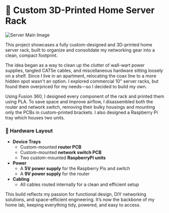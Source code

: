 # 🧰 Custom 3D-Printed Home Server Rack

![Server Main Image](/images/server_render.jpg)

This project showcases a fully custom-designed and 3D-printed home server rack, built to organize and consolidate my networking gear into a clean, compact footprint.

The idea began as a way to clean up the clutter of wall-wart power supplies, tangled CAT5e cables, and miscellaneous hardware sitting loosely on a shelf. Since I live in an apartment, relocating the coax line to a more hidden spot wasn't an option. I explored commercial 10" server racks, but found them overpriced for my needs—so I decided to build my own.

Using Fusion 360, I designed every component of the rack and printed them using PLA. To save space and improve airflow, I disassembled both the router and network switch, removing their bulky housings and mounting only the PCBs in custom-printed brackets. I also designed a Raspberry Pi tray which houses two units.

### 🔌 Hardware Layout

- **Device Trays**
  - Custom-mounted **router PCB**
  - Custom-mounted **network switch PCB**
  - Two custom-mounted **RaspberryPi units**
- **Power**
  - A **5V power supply** for the Raspberry Pis and switch  
  - A **9V power supply** for the router
- **Cabling**
  - All cables routed internally for a clean and efficient setup

This build reflects my passion for functional design, DIY networking solutions, and space-efficient engineering. It’s now the backbone of my home lab, keeping everything tidy, powered, and easy to access.
